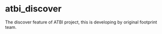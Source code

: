 # atbi_discover
The discover feature of ATBI project, this is developing by original footprint team.
